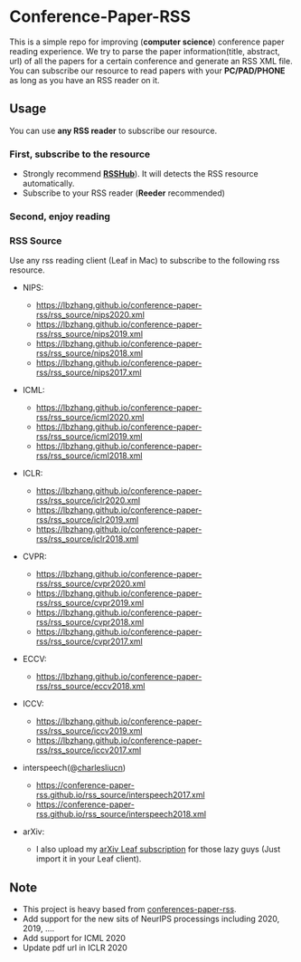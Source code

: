 # Conference-Paper-RSS

This is a simple repo for improving (**computer science**) conference paper reading experience. We try to parse the paper information(title, abstract, url) of all the papers for a certain conference and generate an RSS XML file. You can subscribe our resource to read papers with your **PC/PAD/PHONE** as long as you have an RSS reader on it.

## Usage

You can use **any RSS reader** to subscribe our resource. 
### First, subscribe to the resource  
 - Strongly recommend [**RSSHub**](https://docs.rsshub.app/)). It will detects the RSS resource automatically.  
 - Subscribe to your RSS reader (**Reeder** recommended)  

### Second, enjoy reading

### RSS Source
Use any rss reading client (Leaf in Mac) to subscribe to the following rss resource.  

+ NIPS:
  + https://lbzhang.github.io/conference-paper-rss/rss_source/nips2020.xml  
  + https://lbzhang.github.io/conference-paper-rss/rss_source/nips2019.xml  
  + https://lbzhang.github.io/conference-paper-rss/rss_source/nips2018.xml  
  + https://lbzhang.github.io/conference-paper-rss/rss_source/nips2017.xml  

+ ICML:
  + https://lbzhang.github.io/conference-paper-rss/rss_source/icml2020.xml  
  + https://lbzhang.github.io/conference-paper-rss/rss_source/icml2019.xml  
  + https://lbzhang.github.io/conference-paper-rss/rss_source/icml2018.xml  

+ ICLR:
  + https://lbzhang.github.io/conference-paper-rss/rss_source/iclr2020.xml  
  + https://lbzhang.github.io/conference-paper-rss/rss_source/iclr2019.xml  
  + https://lbzhang.github.io/conference-paper-rss/rss_source/iclr2018.xml  

+ CVPR:
  + https://lbzhang.github.io/conference-paper-rss/rss_source/cvpr2020.xml  
  + https://lbzhang.github.io/conference-paper-rss/rss_source/cvpr2019.xml  
  + https://lbzhang.github.io/conference-paper-rss/rss_source/cvpr2018.xml  
  + https://lbzhang.github.io/conference-paper-rss/rss_source/cvpr2017.xml  

+ ECCV:
  + https://lbzhang.github.io/conference-paper-rss/rss_source/eccv2018.xml  

+ ICCV:
  + https://lbzhang.github.io/conference-paper-rss/rss_source/iccv2019.xml  
  + https://lbzhang.github.io/conference-paper-rss/rss_source/iccv2017.xml  

+ interspeech(@[charlesliucn](https://github.com/charlesliucn))
  + https://conference-paper-rss.github.io/rss_source/interspeech2017.xml  
  + https://conference-paper-rss.github.io/rss_source/interspeech2018.xml  
+ arXiv:
  + I also upload my [arXiv Leaf subscription](https://github.com/conference-paper-rss/conference-paper-rss.github.io/blob/master/Leaf%20Subscriptions.xml) for those lazy guys (Just import it in your Leaf client).

## Note
 - This project is heavy based from [conferences-paper-rss](https://github.com/conference-paper-rss/conference-paper-rss.github.io).  
 - Add support for the new sits of NeurIPS processings including 2020, 2019, ....  
 - Add support for ICML 2020  
 - Update pdf url in ICLR 2020  
